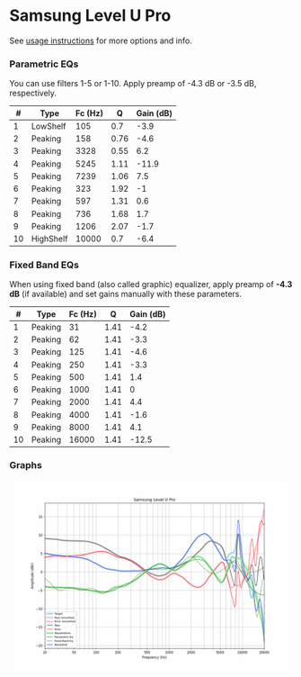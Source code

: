 # Samsung Level U Pro
See [usage instructions](https://github.com/jaakkopasanen/AutoEq#usage) for more options and info.

### Parametric EQs
You can use filters 1-5 or 1-10. Apply preamp of -4.3 dB or -3.5 dB, respectively.

|   # | Type      |   Fc (Hz) |    Q |   Gain (dB) |
|-----|-----------|-----------|------|-------------|
|   1 | LowShelf  |       105 | 0.7  |        -3.9 |
|   2 | Peaking   |       158 | 0.76 |        -4.6 |
|   3 | Peaking   |      3328 | 0.55 |         6.2 |
|   4 | Peaking   |      5245 | 1.11 |       -11.9 |
|   5 | Peaking   |      7239 | 1.06 |         7.5 |
|   6 | Peaking   |       323 | 1.92 |        -1   |
|   7 | Peaking   |       597 | 1.31 |         0.6 |
|   8 | Peaking   |       736 | 1.68 |         1.7 |
|   9 | Peaking   |      1206 | 2.07 |        -1.7 |
|  10 | HighShelf |     10000 | 0.7  |        -6.4 |

### Fixed Band EQs
When using fixed band (also called graphic) equalizer, apply preamp of **-4.3 dB** (if available) and set gains manually with these parameters.

|   # | Type    |   Fc (Hz) |    Q |   Gain (dB) |
|-----|---------|-----------|------|-------------|
|   1 | Peaking |        31 | 1.41 |        -4.2 |
|   2 | Peaking |        62 | 1.41 |        -3.3 |
|   3 | Peaking |       125 | 1.41 |        -4.6 |
|   4 | Peaking |       250 | 1.41 |        -3.3 |
|   5 | Peaking |       500 | 1.41 |         1.4 |
|   6 | Peaking |      1000 | 1.41 |         0   |
|   7 | Peaking |      2000 | 1.41 |         4.4 |
|   8 | Peaking |      4000 | 1.41 |        -1.6 |
|   9 | Peaking |      8000 | 1.41 |         4.1 |
|  10 | Peaking |     16000 | 1.41 |       -12.5 |

### Graphs
![](./Samsung%20Level%20U%20Pro.png)

